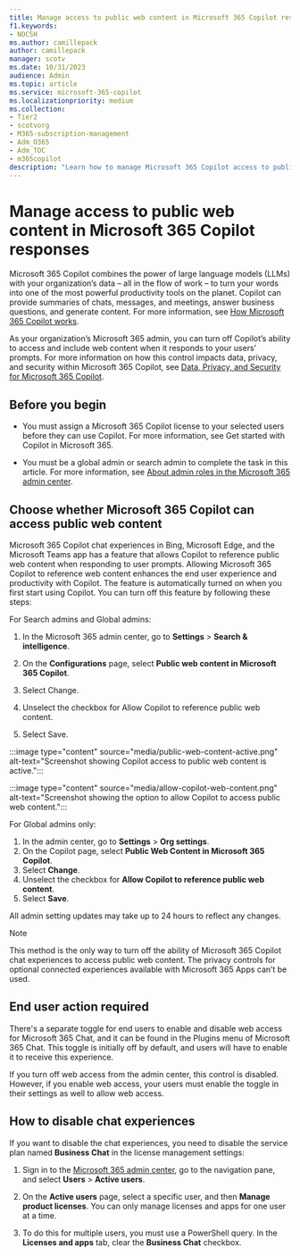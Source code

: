 ```yaml
---
title: Manage access to public web content in Microsoft 365 Copilot responses
f1.keywords:
- NOCSH
ms.author: camillepack
author: camillepack
manager: scotv
ms.date: 10/31/2023
audience: Admin
ms.topic: article
ms.service: microsoft-365-copilot
ms.localizationpriority: medium
ms.collection: 
- Tier2
- scotvorg
- M365-subscription-management 
- Adm_O365
- Adm_TOC
- m365copilot
description: "Learn how to manage Microsoft 365 Copilot access to public web content for your organization."
---
```


# Manage access to public web content in Microsoft 365 Copilot responses

Microsoft 365 Copilot combines the power of large language models (LLMs) with your organization’s data – all in the flow of work – to turn your words into one of the most powerful productivity tools on the planet. Copilot can provide summaries of chats, messages, and meetings, answer business questions, and generate content. For more information, see [How Microsoft 365 Copilot works](https://www.youtube.com/watch?v=B2-8wrF9Okc).

As your organization’s Microsoft 365 admin, you can turn off Copilot’s ability to access and include web content when it responds to your users’ prompts. For more information on how this control impacts data, privacy, and security within Microsoft 365 Copilot, see [Data, Privacy, and Security for Microsoft 365 Copilot](microsoft-365-copilot-privacy.md#microsoft-365-copilot-and-public-web-content).

## Before you begin

- You must assign a Microsoft 365 Copilot license to your selected users before they can use Copilot. For more information, see Get started with Copilot in Microsoft 365.

- You must be a global admin or search admin to complete the task in this article. For more information, see [About admin roles in the Microsoft 365 admin center](/microsoft-365/admin/add-users/about-admin-roles).

## Choose whether Microsoft 365 Copilot can access public web content

Microsoft 365 Copilot chat experiences in Bing, Microsoft Edge, and the Microsoft Teams app has a feature that allows Copilot to reference public web content when responding to user prompts. Allowing Microsoft 365 Copilot to reference web content enhances the end user experience and productivity with Copilot. The feature is automatically turned on when you first start using Copilot. You can turn off this feature by following these steps:

For Search admins and Global admins:

1. In the Microsoft 365 admin center, go to **Settings** > **Search & intelligence**.

2. On the **Configurations** page, select **Public web content in Microsoft 365 Copilot**.

3. Select Change.

4. Unselect the checkbox for Allow Copilot to reference public web content.

5. Select Save.

:::image type="content" source="media/public-web-content-active.png" alt-text="Screenshot showing Copilot access to public web content is active.":::

:::image type="content" source="media/allow-copilot-web-content.png" alt-text="Screenshot showing the option to allow Copilot to access public web content.":::

For Global admins only:

1. In the admin center, go to **Settings** > **Org settings**.
2. On the Copilot page, select **Public Web Content in Microsoft 365 Copilot**.
3. Select **Change**.
4. Unselect the checkbox for **Allow Copilot to reference public web content**.
5. Select **Save**.

All admin setting updates may take up to 24 hours to reflect any changes.

>[!NOTE]
> This method is the only way to turn off the ability of Microsoft 365 Copilot chat experiences to access public web content. The privacy controls for optional connected experiences available with Microsoft 365 Apps can’t be used.

## End user action required

There's a separate toggle for end users to enable and disable web access for Microsoft 365 Chat, and it can be found in the Plugins menu of Microsoft 365 Chat. This toggle is initially off by default, and users will have to enable it to receive this experience.

If you turn off web access from the admin center, this control is disabled. However, if you enable web access, your users must enable the toggle in their settings as well to allow web access.

## How to disable chat experiences

If you want to disable the chat experiences, you need to disable the service plan named **Business Chat** in the license management settings:

1. Sign in to the [Microsoft 365 admin center](https://admin.microsoft.com), go to the navigation pane, and select **Users** > **Active users**.

2. On the **Active users** page, select a specific user, and then **Manage product licenses**. You can only manage licenses and apps for one user at a time.

3. To do this for multiple users, you must use a PowerShell query. In the **Licenses and apps** tab, clear the **Business Chat** checkbox.
